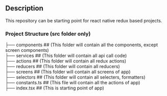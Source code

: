 ## Description
This repository can be starting point for react native redux based projects.

### Project Structure (src folder only)

   ├── components                    ## (This folder will contain all the components, except screen components)  
   ├── services                      ## (This folder will contain all api call code)  
   ├── actions                       ## (This folder will contain all redux actions)  
   ├── reducers                      ## (This folder will contain all reducers)  
   ├── screens                       ## (This folder will contain all screens of app)  
   ├── selectors                     ## (This folder will contain all selecters, formatters)  
   ├── constants.ts                  ## (This file will contain all the actions of app)  
   ├── index.tsx                     ## (This is starting point of app)  
